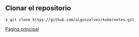 ## Clonar el repositorio

```
$ git clone https://github.com/algonzalvez/kubernetes.git
```
[Página principal](https://algonzalvez.github.io/)
